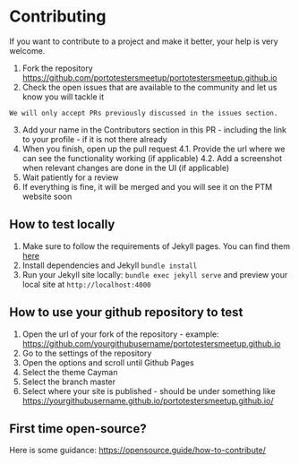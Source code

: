 
# Contributing

If you want to contribute to a project and make it better, your help is very welcome.

1. Fork the repository https://github.com/portotestersmeetup/portotestersmeetup.github.io
2. Check the open issues that are available to the community and let us know you will tackle it

```
We will only accept PRs previously discussed in the issues section.
```

3. Add your name in the Contributors section in this PR - including the link to your profile - if it is not there already
4. When you finish, open up the pull request 
4.1. Provide the url where we can see the functionality working (if applicable)
4.2. Add a screenshot when relevant changes are done in the UI (if applicable)
5. Wait patiently for a review
6. If everything is fine, it will be merged and you will see it on the PTM website soon


## How to test locally

1. Make sure to follow the requirements of Jekyll pages. You can find them [here](https://help.github.com/articles/setting-up-your-github-pages-site-locally-with-jekyll/#requirements)
2. Install dependencies and Jekyll `bundle install`
3. Run your Jekyll site locally: `bundle exec jekyll serve` and preview your local site at `http://localhost:4000`

## How to use your github repository to test

1. Open the url of your fork of the repository - example: https://github.com/yourgithubusername/portotestersmeetup.github.io
2. Go to the settings of the repository
3. Open the options and scroll until Github Pages
4. Select the theme Cayman 
5. Select the branch master
6. Select where your site is published - should be under something like https://yourgithubusername.github.io/portotestersmeetup.github.io/

## First time open-source?

Here is some guidance: https://opensource.guide/how-to-contribute/
